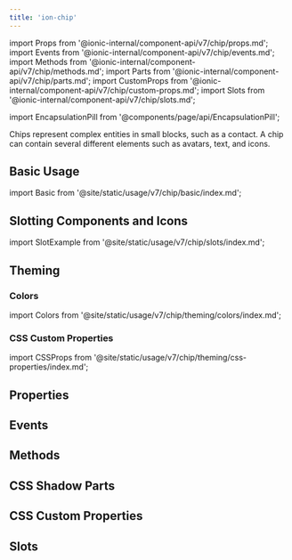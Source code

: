 ```yaml
---
title: 'ion-chip'
---
```


import Props from '@ionic-internal/component-api/v7/chip/props.md';
import Events from '@ionic-internal/component-api/v7/chip/events.md';
import Methods from '@ionic-internal/component-api/v7/chip/methods.md';
import Parts from '@ionic-internal/component-api/v7/chip/parts.md';
import CustomProps from '@ionic-internal/component-api/v7/chip/custom-props.md';
import Slots from '@ionic-internal/component-api/v7/chip/slots.md';

<head>
  <title>ion-chip: Text, Icon and Avatar for Ionic Framework Apps</title>
  <meta
    name="description"
    content="ion-chips represent complex entities in small blocks, such as a contact. A chip can contain several different elements such as names, avatars, text, and icons."
  />
</head>

import EncapsulationPill from '@components/page/api/EncapsulationPill';

<EncapsulationPill type="shadow" />

Chips represent complex entities in small blocks, such as a contact. A chip can contain several different elements such as avatars, text, and icons.

## Basic Usage

import Basic from '@site/static/usage/v7/chip/basic/index.md';

<Basic />

## Slotting Components and Icons

import SlotExample from '@site/static/usage/v7/chip/slots/index.md';

<SlotExample />

## Theming

### Colors

import Colors from '@site/static/usage/v7/chip/theming/colors/index.md';

<Colors />

### CSS Custom Properties

import CSSProps from '@site/static/usage/v7/chip/theming/css-properties/index.md';

<CSSProps />

## Properties

<Props />

## Events

<Events />

## Methods

<Methods />

## CSS Shadow Parts

<Parts />

## CSS Custom Properties

<CustomProps />

## Slots

<Slots />
